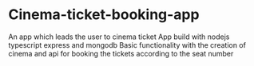 # Cinema-ticket-booking-app
An app which leads the user to cinema ticket
App build with nodejs typescript express and mongodb
Basic functionality with the creation of cinema and api for booking the tickets according to the seat number
